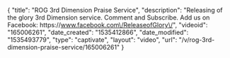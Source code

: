 {
    "title": "ROG 3rd Dimension Praise Service",
    "description": "Releasing of the glory 3rd Dimension service. Comment and Subscribe. Add us on Facebook: https:\/\/www.facebook.com\/ReleaseofGlory\/",
    "videoid": "165006261",
    "date_created": "1535412866",
    "date_modified": "1535493779",
    "type": "captivate",
    "layout": "video",
    "url": "\/v\/rog-3rd-dimension-praise-service\/165006261"
}